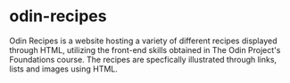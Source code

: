 # odin-recipes
Odin Recipes is a website hosting a variety of different recipes displayed through HTML, utilizing the front-end skills obtained in The Odin Project's Foundations course. The recipes are specfically illustrated through links, lists and images using HTML.
